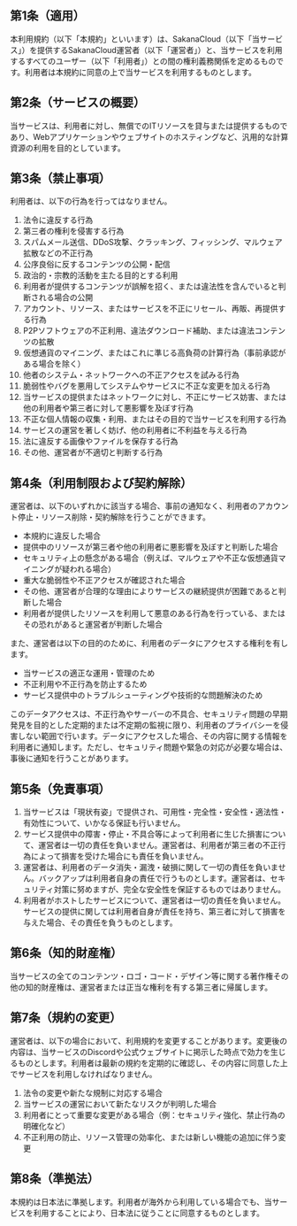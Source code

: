 ## 第1条（適用）

本利用規約（以下「本規約」といいます）は、SakanaCloud（以下「当サービス」）を提供するSakanaCloud運営者（以下「運営者」）と、当サービスを利用するすべてのユーザー（以下「利用者」）との間の権利義務関係を定めるものです。利用者は本規約に同意の上で当サービスを利用するものとします。

## 第2条（サービスの概要）

当サービスは、利用者に対し、無償でのITリソースを貸与または提供するものであり、Webアプリケーションやウェブサイトのホスティングなど、汎用的な計算資源の利用を目的としています。


## 第3条（禁止事項）

利用者は、以下の行為を行ってはなりません。

1. 法令に違反する行為
2. 第三者の権利を侵害する行為
3. スパムメール送信、DDoS攻撃、クラッキング、フィッシング、マルウェア拡散などの不正行為
4. 公序良俗に反するコンテンツの公開・配信
5. 政治的・宗教的活動を主たる目的とする利用
6. 利用者が提供するコンテンツが誤解を招く、または違法性を含んでいると判断される場合の公開
7. アカウント、リソース、またはサービスを不正にリセール、再販、再提供する行為
8. P2Pソフトウェアの不正利用、違法ダウンロード補助、または違法コンテンツの拡散
9. 仮想通貨のマイニング、またはこれに準じる高負荷の計算行為（事前承認がある場合を除く）
10. 他者のシステム・ネットワークへの不正アクセスを試みる行為
11. 脆弱性やバグを悪用してシステムやサービスに不正な変更を加える行為
12. 当サービスの提供またはネットワークに対し、不正にサービス妨害、または他の利用者や第三者に対して悪影響を及ぼす行為
13. 不正な個人情報の収集・利用、またはその目的で当サービスを利用する行為
14. サービスの運営を著しく妨げ、他の利用者に不利益を与える行為
15. 法に違反する画像やファイルを保存する行為
16. その他、運営者が不適切と判断する行為

## 第4条（利用制限および契約解除）

運営者は、以下のいずれかに該当する場合、事前の通知なく、利用者のアカウント停止・リソース削除・契約解除を行うことができます。

* 本規約に違反した場合
* 提供中のリソースが第三者や他の利用者に悪影響を及ぼすと判断した場合
* セキュリティ上の懸念がある場合（例えば、マルウェアや不正な仮想通貨マイニングが疑われる場合）
* 重大な脆弱性や不正アクセスが確認された場合
* その他、運営者が合理的な理由によりサービスの継続提供が困難であると判断した場合
* 利用者が提供したリソースを利用して悪意のある行為を行っている、またはその恐れがあると運営者が判断した場合

また、運営者は以下の目的のために、利用者のデータにアクセスする権利を有します。

* 当サービスの適正な運用・管理のため
* 不正利用や不正行為を防止するため
* サービス提供中のトラブルシューティングや技術的な問題解決のため

このデータアクセスは、不正行為やサーバーの不具合、セキュリティ問題の早期発見を目的とした定期的または不定期の監視に限り、利用者のプライバシーを侵害しない範囲で行います。データにアクセスした場合、その内容に関する情報を利用者に通知します。ただし、セキュリティ問題や緊急の対応が必要な場合は、事後に通知を行うことがあります。

## 第5条（免責事項）

1. 当サービスは「現状有姿」で提供され、可用性・完全性・安全性・適法性・有効性について、いかなる保証も行いません。
2. サービス提供中の障害・停止・不具合等によって利用者に生じた損害について、運営者は一切の責任を負いません。運営者は、利用者が第三者の不正行為によって損害を受けた場合にも責任を負いません。
3. 運営者は、利用者のデータ消失・漏洩・破損に関して一切の責任を負いません。バックアップは利用者自身の責任で行うものとします。運営者は、セキュリティ対策に努めますが、完全な安全性を保証するものではありません。
4. 利用者がホストしたサービスについて、運営者は一切の責任を負いません。サービスの提供に関しては利用者自身が責任を持ち、第三者に対して損害を与えた場合、その責任を負うものとします。

## 第6条（知的財産権）

当サービスの全てのコンテンツ・ロゴ・コード・デザイン等に関する著作権その他の知的財産権は、運営者または正当な権利を有する第三者に帰属します。

## 第7条（規約の変更）

運営者は、以下の場合において、利用規約を変更することがあります。変更後の内容は、当サービスのDiscordや公式ウェブサイトに掲示した時点で効力を生じるものとします。利用者は最新の規約を定期的に確認し、その内容に同意した上でサービスを利用しなければなりません。

1. 法令の変更や新たな規制に対応する場合
2. 当サービスの運営において新たなリスクが判明した場合
3. 利用者にとって重要な変更がある場合（例：セキュリティ強化、禁止行為の明確化など）
4. 不正利用の防止、リソース管理の効率化、または新しい機能の追加に伴う変更

## 第8条（準拠法）

本規約は日本法に準拠します。利用者が海外から利用している場合でも、当サービスを利用することにより、日本法に従うことに同意するものとします。
